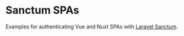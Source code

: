 # Sanctum SPAs

Examples for authenticating Vue and Nuxt SPAs with [Laravel Sanctum](https://laravel.com/docs/8.x/sanctum).
